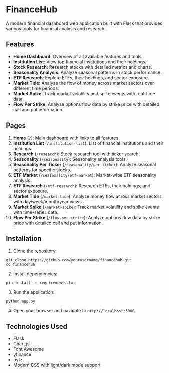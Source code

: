 # FinanceHub

A modern financial dashboard web application built with Flask that provides various tools for financial analysis and research.

## Features

- **Home Dashboard**: Overview of all available features and tools.
- **Institution List**: View top financial institutions and their holdings.
- **Stock Research**: Research stocks with detailed metrics and charts.
- **Seasonality Analysis**: Analyze seasonal patterns in stock performance.
- **ETF Research**: Explore ETFs, their holdings, and sector exposure.
- **Market Tide**: Analyze the flow of money across market sectors over different time periods.
- **Market Spike**: Track market volatility and spike events with real-time data.
- **Flow Per Strike**: Analyze options flow data by strike price with detailed call and put information.

## Pages

1. **Home** (`/`): Main dashboard with links to all features.
2. **Institution List** (`/institution-list`): List of financial institutions and their holdings.
3. **Research** (`/research`): Stock research tool with ticker search.
4. **Seasonality** (`/seasonality`): Seasonality analysis tools.
5. **Seasonality Per Ticker** (`/seasonality/per-ticker`): Analyze seasonal patterns for specific stocks.
6. **ETF Market** (`/seasonality/etf-market`): Market-wide ETF seasonality analysis.
7. **ETF Research** (`/etf-research`): Research ETFs, their holdings, and sector exposure.
8. **Market Tide** (`/market-tide`): Analyze money flow across market sectors with day/week/month/year views.
9. **Market Spike** (`/market-spike`): Track market volatility and spike events with time-series data.
10. **Flow Per Strike** (`/flow-per-strike`): Analyze options flow data by strike price with detailed call and put information.

## Installation

1. Clone the repository:
```
git clone https://github.com/yourusername/financehub.git
cd financehub
```

2. Install dependencies:
```
pip install -r requirements.txt
```

3. Run the application:
```
python app.py
```

4. Open your browser and navigate to `http://localhost:5000`

## Technologies Used

- Flask
- Chart.js
- Font Awesome
- yfinance
- pytz
- Modern CSS with light/dark mode support